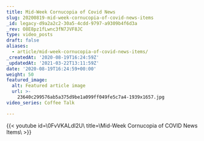 ```yaml
---
title: Mid-Week Cornucopia of Covid News
slug: 20200819-mid-week-cornucopia-of-covid-news-items
_id: legacy-d9a2a2c2-30a5-4cdd-9797-a9309b4f6d3a
_rev: O8E8pz1fLwnc3fN7JVF8JC
type: video_posts
draft: false
aliases:
  - article/mid-week-cornucopia-of-covid-news-items/
_createdAt: '2020-08-19T16:24:59Z'
_updatedAt: '2021-03-22T13:11:59Z'
date: '2020-08-19T16:24:59+00:00'
weight: 50
featured_image:
  alt: Featured article image
  url: >-
    23640c299576ab5a375d9be1a099ff049fe5c7a4-1939x1657.jpg
video_series: Coffee Talk

---
```

{{< youtube id=\0FvVKALdI2U\ title=\Mid-Week Cornucopia of COVID News Items\ >}}